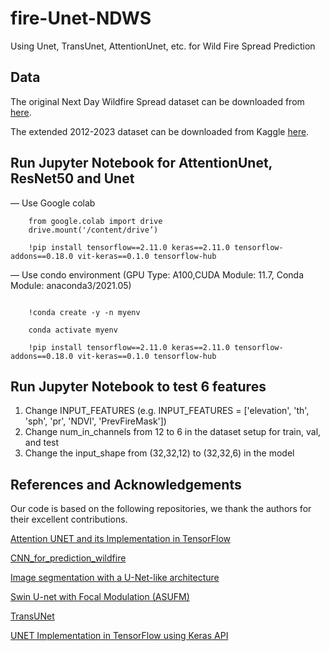 # fire-Unet-NDWS
Using Unet, TransUnet, AttentionUnet, etc. for Wild Fire Spread Prediction

## Data
The original Next Day Wildfire Spread dataset can be downloaded from [here](https://www.kaggle.com/fantineh/next-day-wildfire-spread). 

The extended 2012-2023 dataset can be downloaded from Kaggle [here](https://www.kaggle.com/datasets/bronteli/next-day-wildfire-spread-north-america-2012-2023).

## Run Jupyter Notebook for AttentionUnet, ResNet50 and Unet
— Use Google colab
```
    from google.colab import drive
    drive.mount('/content/drive’)

    !pip install tensorflow==2.11.0 keras==2.11.0 tensorflow-addons==0.18.0 vit-keras==0.1.0 tensorflow-hub
``` 
— Use condo environment (GPU Type: A100,CUDA Module: 11.7, Conda Module: anaconda3/2021.05)
```

    !conda create -y -n myenv
  
    conda activate myenv
     
    !pip install tensorflow==2.11.0 keras==2.11.0 tensorflow-addons==0.18.0 vit-keras==0.1.0 tensorflow-hub
``` 

## Run Jupyter Notebook to test 6 features
1. Change  INPUT_FEATURES (e.g. INPUT_FEATURES = ['elevation', 'th', 'sph', 'pr', 'NDVI', 'PrevFireMask'])
2. Change num_in_channels from 12 to 6 in the dataset setup for train, val, and test
3. Change the input_shape from (32,32,12) to (32,32,6) in the model



## References and Acknowledgements
Our code is based on the following repositories, we thank the authors for their excellent contributions.

[Attention UNET and its Implementation in TensorFlow](https://idiotdeveloper.com/attention-unet-and-its-implementation-in-tensorflow/)

[CNN_for_prediction_wildfire](https://www.kaggle.com/code/isyanbaevnagim/cnn-for-prediction-wildfire#Load-libraries)

[Image segmentation with a U-Net-like architecture](https://keras.io/examples/vision/oxford_pets_image_segmentation/)

[Swin U-net with Focal Modulation (ASUFM)](https://github.com/bronteee/fire-asufm?tab=readme-ov-file)

[TransUNet](https://github.com/Beckschen/TransUNet)

[UNET Implementation in TensorFlow using Keras API](https://idiotdeveloper.com/unet-implementation-in-tensorflow-using-keras-api/)

